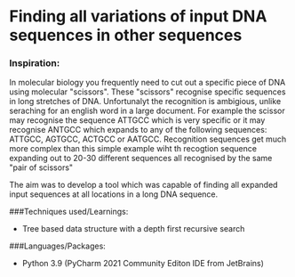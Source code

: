 # Finding all variations of input DNA sequences in other sequences

### Inspiration:
In molecular biology you frequently need to cut out a specific piece of DNA using molecular "scissors". These "scissors" recognise specific sequences in long stretches of DNA. Unfortunalyt the recognition is ambigious, unlike seraching for an english word in a large document. For example the scissor may recognise the sequence ATTGCC which is very specific or it may recognise ANTGCC which expands to any of the following sequences: ATTGCC, AGTGCC, ACTGCC or AATGCC. Recognition sequences get much more complex than this simple example wiht th recogtion sequence expanding out to 20-30 different sequences all recognised by the same "pair of scissors"<p>
The aim was to develop a tool which was capable of finding all expanded input sequences at all locations in a long DNA sequence.

###Techniques used/Learnings:
- Tree based data structure with a depth first recursive search

###Languages/Packages:
- Python 3.9 (PyCharm 2021 Community Editon IDE from JetBrains)
